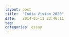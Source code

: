 ```yaml
---
layout: post
title:  "India Vision 2020"
date:   2014-05-11 23:46:11
tag: 
categories: essay
---
```


